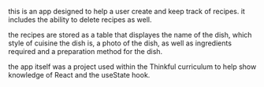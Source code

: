 this is an app designed to help a user create and keep track of recipes. it includes the ability to delete recipes as well.

the recipes are stored as a table that displayes the name of the dish, which style of cuisine the dish is, a photo of the dish, 
as well as ingredients required and a preparation method for the dish. 

the app itself was a project used within the Thinkful curriculum to help show knowledge of React and the useState hook.

